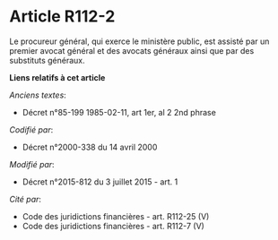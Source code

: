 # Article R112-2

Le procureur général, qui exerce le ministère public, est assisté par un premier avocat général et des avocats généraux ainsi
que par des  substituts généraux.

**Liens relatifs à cet article**

_Anciens textes_:

  - Décret n°85-199 1985-02-11, art 1er, al 2 2nd phrase

_Codifié par_:

  - Décret n°2000-338 du 14 avril 2000

_Modifié par_:

  - Décret n°2015-812 du 3 juillet 2015 - art. 1

_Cité par_:

  - Code des juridictions financières - art. R112-25 (V)
  - Code des juridictions financières - art. R112-7 (V)
